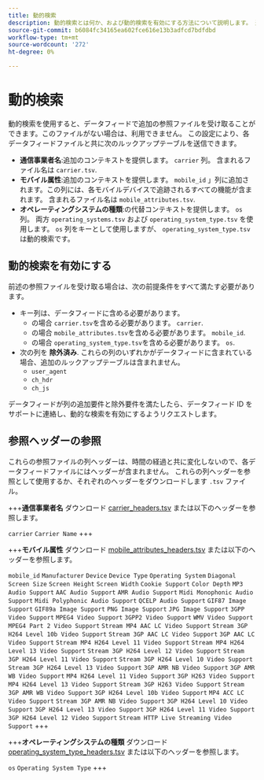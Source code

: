 ```yaml
---
title: 動的検索
description: 動的検索とは何か、および動的検索を有効にする方法について説明します。 通信事業者、モバイル属性、オペレーティングシステムタイプが含まれます。
source-git-commit: b6084fc34165ea602fce616e13b3adfcd7bdfdbd
workflow-type: tm+mt
source-wordcount: '272'
ht-degree: 0%

---
```


# 動的検索

動的検索を使用すると、データフィードで追加の参照ファイルを受け取ることができます。このファイルがない場合は、利用できません。 この設定により、各データフィードファイルと共に次のルックアップテーブルを送信できます。

* **通信事業者名**:追加のコンテキストを提供します。 `carrier` 列。 含まれるファイル名は `carrier.tsv`.
* **モバイル属性**:追加のコンテキストを提供します。 `mobile_id` 」列に追加されます。この列には、各モバイルデバイスで追跡されるすべての機能が含まれます。 含まれるファイル名は `mobile_attributes.tsv`.
* **オペレーティングシステムの種類**:の代替コンテキストを提供します。 `os` 列。 両方 `operating_systems.tsv` および `operating_system_type.tsv` を使用します。 `os` 列をキーとして使用しますが、 `operating_system_type.tsv` は動的検索です。

## 動的検索を有効にする

前述の参照ファイルを受け取る場合は、次の前提条件をすべて満たす必要があります。

* キー列は、データフィードに含める必要があります。
   * の場合 `carrier.tsv`を含める必要があります。 `carrier`.
   * の場合 `mobile_attributes.tsv`を含める必要があります。 `mobile_id`.
   * の場合 `operating_system_type.tsv`を含める必要があります。 `os`.
* 次の列を **除外済み**. これらの列のいずれかがデータフィードに含まれている場合、追加のルックアップテーブルは含まれません。
   * `user_agent`
   * `ch_hdr`
   * `ch_js`

データフィードが列の追加要件と除外要件を満たしたら、データフィード ID をサポートに連絡し、動的な検索を有効にするようリクエストします。

## 参照ヘッダーの参照

これらの参照ファイルの列ヘッダーは、時間の経過と共に変化しないので、各データフィードファイルにはヘッダーが含まれません。 これらの列ヘッダーを参照として使用するか、それぞれのヘッダーをダウンロードします `.tsv` ファイル。

+++**通信事業者名**
ダウンロード [carrier_headers.tsv](assets/carrier_headers.tsv) または以下のヘッダーを参照します。

`carrier`
`Carrier Name`
+++

+++**モバイル属性**
ダウンロード [mobile_attributes_headers.tsv](assets/mobile_attributes_headers.tsv) または以下のヘッダーを参照します。

`mobile_id`
`Manufacturer`
`Device`
`Device Type`
`Operating System`
`Diagonal Screen Size`
`Screen Height`
`Screen Width`
`Cookie Support`
`Color Depth`
`MP3 Audio Support`
`AAC Audio Support`
`AMR Audio Support`
`Midi Monophonic Audio Support`
`Midi Polyphonic Audio Support`
`QCELP Audio Support`
`GIF87 Image Support`
`GIF89a Image Support`
`PNG Image Support`
`JPG Image Support`
`3GPP Video Support`
`MPEG4 Video Support`
`3GPP2 Video Support`
`WMV Video Support`
`MPEG4 Part 2 Video Support`
`Stream MP4 AAC LC Video Support`
`Stream 3GP H264 Level 10b Video Support`
`Stream 3GP AAC LC Video Support`
`3GP AAC LC Video Support`
`Stream MP4 H264 Level 11 Video Support`
`Stream MP4 H264 Level 13 Video Support`
`Stream 3GP H264 Level 12 Video Support`
`Stream 3GP H264 Level 11 Video Support`
`Stream 3GP H264 Level 10 Video Support`
`Stream 3GP H264 Level 13 Video Support`
`3GP AMR NB Video Support`
`3GP AMR WB Video Support`
`MP4 H264 Level 11 Video Support`
`3GP H263 Video Support`
`MP4 H264 Level 13 Video Support`
`Stream 3GP H263 Video Support`
`Stream 3GP AMR WB Video Support`
`3GP H264 Level 10b Video Support`
`MP4 ACC LC Video Support`
`Stream 3GP AMR NB Video Support`
`3GP H264 Level 10 Video Support`
`3GP H264 Level 13 Video Support`
`3GP H264 Level 11 Video Support`
`3GP H264 Level 12 Video Support`
`Stream HTTP Live Streaming Video Support`
+++

+++**オペレーティングシステムの種類**
ダウンロード [operating_system_type_headers.tsv](assets/operating_system_type_headers.tsv) または以下のヘッダーを参照します。

`os`
`Operating System Type`
+++